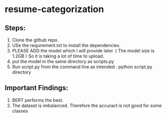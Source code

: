 # resume-categorization

## Steps:
  1. Clone the github repo.
  2. USe the requirement.txt to install the dependencies.
  3. PLEASE ADD the model which I will provide later. ( The model size is 1.2GB ) So it is taking a lot of time to upload.
  4. put the model in the same directory as scripts.py
  5. Run script.py from the command line as intended : python script.py directory


## Important Findings:
  1. BERT performs the best.
  2. The dataset is imbalanced. Therefore the accuract is not good for some classes
